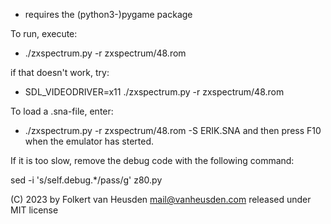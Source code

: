 * requires the (python3-)pygame package

To run, execute:
* ./zxspectrum.py -r zxspectrum/48.rom

if that doesn't work, try:
* SDL_VIDEODRIVER=x11 ./zxspectrum.py -r zxspectrum/48.rom

To load a .sna-file, enter:
* ./zxspectrum.py -r zxspectrum/48.rom -S ERIK.SNA
and then press F10 when the emulator has sterted.


If it is too slow, remove the debug code with the following command:

sed -i 's/self.debug.*/pass/g' z80.py


(C) 2023 by Folkert van Heusden <mail@vanheusden.com>
released under MIT license
